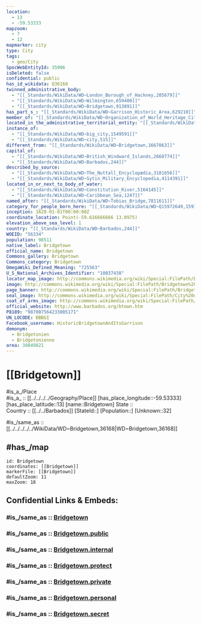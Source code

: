 ```yaml
---
location:
  - 13
  - -59.53333
mapzoom:
  - 7
  - 12
mapmarker: city
type: City
tags:
  - geo/City
SpocWebEntityId: 35906
isDeleted: false
confidential: public
has_id_wikidata: Q36168
twinned_administrative_body:
  - "[[_Standards/WikiData/WD~London_Borough_of_Hackney,205679]]"
  - "[[_Standards/WikiData/WD~Wilmington,659400]]"
  - "[[_Standards/WikiData/WD~Bridgetown,913891]]"
has_part_s_: "[[_Standards/WikiData/WD~Garrison_Historic_Area,629210]]"
member_of: "[[_Standards/WikiData/WD~Organization_of_World_Heritage_Cities,734958]]"
located_in_the_administrative_territorial_entity: "[[_Standards/WikiData/WD~Saint_Michael,819170]]"
instance_of:
  - "[[_Standards/WikiData/WD~big_city,1549591]]"
  - "[[_Standards/WikiData/WD~city,515]]"
different_from: "[[_Standards/WikiData/WD~Bridgetown,1667063]]"
capital_of:
  - "[[_Standards/WikiData/WD~British_Windward_Islands,2660774]]"
  - "[[_Standards/WikiData/WD~Barbados,244]]"
described_by_source:
  - "[[_Standards/WikiData/WD~The_Nuttall_Encyclopædia,3181656]]"
  - "[[_Standards/WikiData/WD~Sytin_Military_Encyclopedia,4114391]]"
located_in_or_next_to_body_of_water:
  - "[[_Standards/WikiData/WD~Constitution_River,5164145]]"
  - "[[_Standards/WikiData/WD~Caribbean_Sea,1247]]"
named_after: "[[_Standards/WikiData/WD~Tobias_Bridge,7811611]]"
category_for_people_born_here: "[[_Standards/WikiData/WD~Q15972649,15972649]]"
inception: 1628-01-01T00:00:00Z
coordinate_location: Point(-59.616666666 13.0975)
elevation_above_sea_level: 1
country: "[[_Standards/WikiData/WD~Barbados,244]]"
WOEID: "56334"
population: 98511
native_label: Bridgetown
official_name: Bridgetown
Commons_gallery: Bridgetown
Commons_category: Bridgetown
OmegaWiki_Defined_Meaning: "725563"
U_S_National_Archives_Identifier: "10037438"
locator_map_image: http://commons.wikimedia.org/wiki/Special:FilePath/Bridgetown.png
image: http://commons.wikimedia.org/wiki/Special:FilePath/Bridgetown%20aerial.JPG
page_banner: http://commons.wikimedia.org/wiki/Special:FilePath/Bridgetown%20Promenade%20banner.jpg
seal_image: http://commons.wikimedia.org/wiki/Special:FilePath/City%20of%20Bridgetown%2C%20Barbados%20Armorial%20bearing.jpg
coat_of_arms_image: http://commons.wikimedia.org/wiki/Special:FilePath/City%20of%20Bridgetown%2C%20Barbados%20Armorial%20bearing.jpg
official_website: http://www.barbados.org/btown.htm
P8189: "987007564233005171"
UN_LOCODE: BBBGI
Facebook_username: HistoricBridgetownAndItsGarrison
demonym:
  - Bridgetonien
  - Bridgetonienne
area: 38849821
---
```


# [[Bridgetown]] 

#is_a_/Place  
#is_a_ :: [[../../../../Geography/Place]] 
[has_place_longitude::-59.53333] 
[has_place_latitude::13] 
[name::Bridgetown] 
State ::  
Country :: [[../../Barbados]] 
[StateId::] 
[Population::] 
[Unknown::32] 

#is_/same_as :: [[../../../../../WikiData/WD~Bridgetown,36168|WD~Bridgetown,36168]] 

## #has_/map 

```leaflet
id: Bridgetown
coordinates: [[Bridgetown]] 
markerFile: [[Bridgetown]] 
defaultZoom: 11 
maxZoom: 18
```


## Confidential Links & Embeds: 

### #is_/same_as :: [Bridgetown](/_Standards/Earth/Continent/America~Caribbean/Barbados/City/Bridgetown.md) 

### #is_/same_as :: [Bridgetown.public](/_public/Earth/Continent/America~Caribbean/Barbados/City/Bridgetown.public.md) 

### #is_/same_as :: [Bridgetown.internal](/_internal/Earth/Continent/America~Caribbean/Barbados/City/Bridgetown.internal.md) 

### #is_/same_as :: [Bridgetown.protect](/_protect/Earth/Continent/America~Caribbean/Barbados/City/Bridgetown.protect.md) 

### #is_/same_as :: [Bridgetown.private](/_private/Earth/Continent/America~Caribbean/Barbados/City/Bridgetown.private.md) 

### #is_/same_as :: [Bridgetown.personal](/_personal/Earth/Continent/America~Caribbean/Barbados/City/Bridgetown.personal.md) 

### #is_/same_as :: [Bridgetown.secret](/_secret/Earth/Continent/America~Caribbean/Barbados/City/Bridgetown.secret.md)

